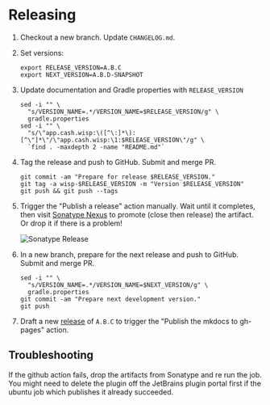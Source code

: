 Releasing
=========

1. Checkout a new branch. Update `CHANGELOG.md`.

2. Set versions:

    ```
    export RELEASE_VERSION=A.B.C
    export NEXT_VERSION=A.B.D-SNAPSHOT
    ```

3. Update documentation and Gradle properties with `RELEASE_VERSION`

    ```
    sed -i "" \
      "s/VERSION_NAME=.*/VERSION_NAME=$RELEASE_VERSION/g" \
      gradle.properties
    sed -i "" \
      "s/\"app.cash.wisp:\([^\:]*\):[^\"]*\"/\"app.cash.wisp:\1:$RELEASE_VERSION\"/g" \
      `find . -maxdepth 2 -name "README.md"`
    ```

4. Tag the release and push to GitHub. Submit and merge PR.

    ```
    git commit -am "Prepare for release $RELEASE_VERSION."
    git tag -a wisp-$RELEASE_VERSION -m "Version $RELEASE_VERSION"
    git push && git push --tags
    ``` 

5. Trigger the "Publish a release" action manually. Wait until it completes, then visit [Sonatype Nexus][sonatype_nexus] to promote (close then release) the artifact. Or drop it if there is a problem!

    ![Sonatype Release](/img/sonatype-release.gif)

6. In a new branch, prepare for the next release and push to GitHub. Submit and merge PR.

    ```
    sed -i "" \
      "s/VERSION_NAME=.*/VERSION_NAME=$NEXT_VERSION/g" \
      gradle.properties
    git commit -am "Prepare next development version."
    git push
    ```

7. Draft a new [release](https://docs.github.com/en/github/administering-a-repository/managing-releases-in-a-repository) of `A.B.C` to trigger the "Publish the mkdocs to gh-pages" action.

## Troubleshooting

If the github action fails, drop the artifacts from Sonatype and re run the job. You might need to delete the plugin off the JetBrains plugin portal first if the ubuntu job which publishes it already succeeded.

[sonatype_nexus]: https://oss.sonatype.org/
